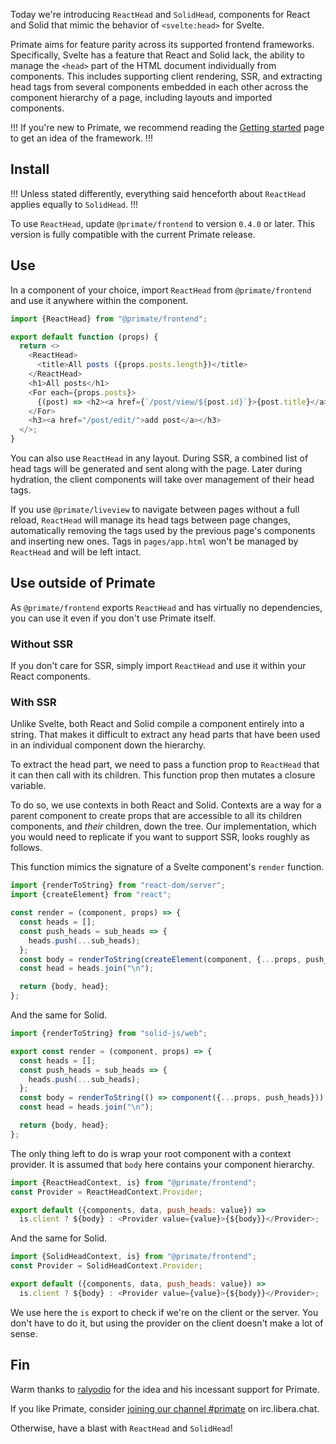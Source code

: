 Today we're introducing `ReactHead` and `SolidHead`, components for React
and Solid that mimic the behavior of `<svelte:head>` for Svelte.

Primate aims for feature parity across its supported frontend frameworks.
Specifically, Svelte has a feature that React and Solid lack, the ability to
manage the `<head>` part of the HTML document individually from components.
This includes supporting client rendering, SSR, and extracting head tags from
several components embedded in each other across the component hierarchy of a
page, including layouts and imported components.

!!!
If you're new to Primate, we recommend reading the [Getting started] page to
get an idea of the framework.
!!!

## Install

!!!
Unless stated differently, everything said henceforth about `ReactHead` applies
equally to `SolidHead`.
!!!

To use `ReactHead`, update `@primate/frontend` to version `0.4.0` or later.
This version is fully compatible with the current Primate release.

## Use

In a component of your choice, import `ReactHead` from `@primate/frontend` and
use it anywhere within the component.

```js caption=components/PostIndex.jsx
import {ReactHead} from "@primate/frontend";

export default function (props) {
  return <>
    <ReactHead>
      <title>All posts ({props.posts.length})</title>
    </ReactHead>
    <h1>All posts</h1>
    <For each={props.posts}>
      {(post) => <h2><a href={`/post/view/${post.id}`}>{post.title}</a></h2>}
    </For>
    <h3><a href="/post/edit/">add post</a></h3>
  </>;
}
```

You can also use `ReactHead` in any layout. During SSR, a combined list of head
tags will be generated and sent along with the page. Later during hydration,
the client components will take over management of their head tags.

If you use `@primate/liveview` to navigate between pages without a full reload,
`ReactHead` will manage its head tags between page changes, automatically
removing the tags used by the previous page's components and inserting new
ones. Tags in `pages/app.html` won't be managed by `ReactHead` and will be left
intact.

## Use outside of Primate

As `@primate/frontend` exports `ReactHead` and has virtually no dependencies,
you can use it even if you don't use Primate itself.

### Without SSR

If you don't care for SSR, simply import `ReactHead` and use it within your
React components.

### With SSR

Unlike Svelte, both React and Solid compile a component entirely into a string.
That makes it difficult to extract any head parts that have been used in an
individual component down the hierarchy.

To extract the head part, we need to pass a function prop to `ReactHead` that
it can then call with its children. This function prop then mutates a closure
variable.

To do so, we use contexts in both React and Solid. Contexts are a way for a
parent component to create props that are accessible to all its children
components, and *their* children, down the tree. Our implementation, which
you would need to replicate if you want to support SSR, looks roughly as
follows.

This function mimics the signature of a Svelte component's `render` function.

```js caption=server-render-react.js
import {renderToString} from "react-dom/server";
import {createElement} from "react";

const render = (component, props) => {
  const heads = [];
  const push_heads = sub_heads => {
    heads.push(...sub_heads);
  };
  const body = renderToString(createElement(component, {...props, push_heads}));
  const head = heads.join("\n");

  return {body, head};
};
```

And the same for Solid.

```js caption=server-render-solid.js
import {renderToString} from "solid-js/web";

export const render = (component, props) => {
  const heads = [];
  const push_heads = sub_heads => {
    heads.push(...sub_heads);
  };
  const body = renderToString(() => component({...props, push_heads}));
  const head = heads.join("\n");

  return {body, head};
};
```

The only thing left to do is wrap your root component with a context provider.
It is assumed that `body` here contains your component hierarchy.

```js caption=root-component-react.jsx
import {ReactHeadContext, is} from "@primate/frontend";
const Provider = ReactHeadContext.Provider;

export default ({components, data, push_heads: value}) =>
  is.client ? ${body} : <Provider value={value}>{${body}}</Provider>;
```

And the same for Solid.

```js caption=root-component-solid.jsx
import {SolidHeadContext, is} from "@primate/frontend";
const Provider = SolidHeadContext.Provider;

export default ({components, data, push_heads: value}) =>
  is.client ? ${body} : <Provider value={value}>{${body}}</Provider>;
```

We use here the `is` export to check if we're on the client or the server. You
don't have to do it, but using the provider on the client doesn't make a lot of
sense.

## Fin

Warm thanks to [ralyodio] for the idea and his incessant support for Primate.

If you like Primate, consider [joining our channel #primate][irc] on 
irc.libera.chat.

Otherwise, have a blast with `ReactHead` and `SolidHead`!

[Getting started]: /guide/getting-started
[irc]: https://web.libera.chat/gamja#primate
[ralyodio]: https://github.com/ralyodio
